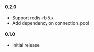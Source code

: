 #### 0.2.0

- Support redis-rb 5.x
- Add dependency on connection_pool

#### 0.1.0

- Initial release
